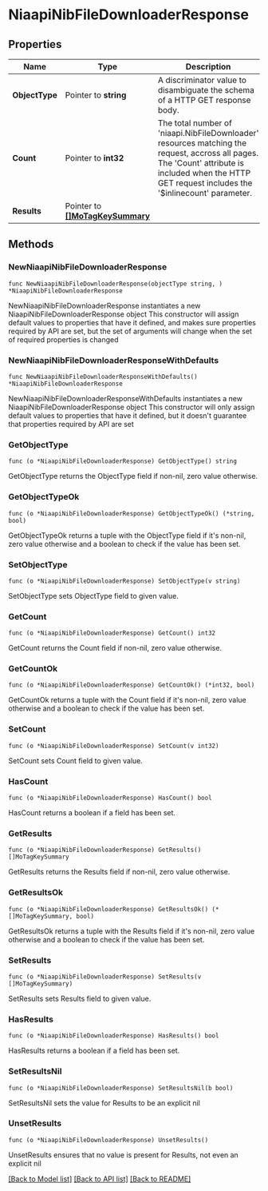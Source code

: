 # NiaapiNibFileDownloaderResponse

## Properties

Name | Type | Description | Notes
------------ | ------------- | ------------- | -------------
**ObjectType** | Pointer to **string** | A discriminator value to disambiguate the schema of a HTTP GET response body. | 
**Count** | Pointer to **int32** | The total number of &#39;niaapi.NibFileDownloader&#39; resources matching the request, accross all pages. The &#39;Count&#39; attribute is included when the HTTP GET request includes the &#39;$inlinecount&#39; parameter. | [optional] 
**Results** | Pointer to [**[]MoTagKeySummary**](mo.TagKeySummary.md) |  | [optional] 

## Methods

### NewNiaapiNibFileDownloaderResponse

`func NewNiaapiNibFileDownloaderResponse(objectType string, ) *NiaapiNibFileDownloaderResponse`

NewNiaapiNibFileDownloaderResponse instantiates a new NiaapiNibFileDownloaderResponse object
This constructor will assign default values to properties that have it defined,
and makes sure properties required by API are set, but the set of arguments
will change when the set of required properties is changed

### NewNiaapiNibFileDownloaderResponseWithDefaults

`func NewNiaapiNibFileDownloaderResponseWithDefaults() *NiaapiNibFileDownloaderResponse`

NewNiaapiNibFileDownloaderResponseWithDefaults instantiates a new NiaapiNibFileDownloaderResponse object
This constructor will only assign default values to properties that have it defined,
but it doesn't guarantee that properties required by API are set

### GetObjectType

`func (o *NiaapiNibFileDownloaderResponse) GetObjectType() string`

GetObjectType returns the ObjectType field if non-nil, zero value otherwise.

### GetObjectTypeOk

`func (o *NiaapiNibFileDownloaderResponse) GetObjectTypeOk() (*string, bool)`

GetObjectTypeOk returns a tuple with the ObjectType field if it's non-nil, zero value otherwise
and a boolean to check if the value has been set.

### SetObjectType

`func (o *NiaapiNibFileDownloaderResponse) SetObjectType(v string)`

SetObjectType sets ObjectType field to given value.


### GetCount

`func (o *NiaapiNibFileDownloaderResponse) GetCount() int32`

GetCount returns the Count field if non-nil, zero value otherwise.

### GetCountOk

`func (o *NiaapiNibFileDownloaderResponse) GetCountOk() (*int32, bool)`

GetCountOk returns a tuple with the Count field if it's non-nil, zero value otherwise
and a boolean to check if the value has been set.

### SetCount

`func (o *NiaapiNibFileDownloaderResponse) SetCount(v int32)`

SetCount sets Count field to given value.

### HasCount

`func (o *NiaapiNibFileDownloaderResponse) HasCount() bool`

HasCount returns a boolean if a field has been set.

### GetResults

`func (o *NiaapiNibFileDownloaderResponse) GetResults() []MoTagKeySummary`

GetResults returns the Results field if non-nil, zero value otherwise.

### GetResultsOk

`func (o *NiaapiNibFileDownloaderResponse) GetResultsOk() (*[]MoTagKeySummary, bool)`

GetResultsOk returns a tuple with the Results field if it's non-nil, zero value otherwise
and a boolean to check if the value has been set.

### SetResults

`func (o *NiaapiNibFileDownloaderResponse) SetResults(v []MoTagKeySummary)`

SetResults sets Results field to given value.

### HasResults

`func (o *NiaapiNibFileDownloaderResponse) HasResults() bool`

HasResults returns a boolean if a field has been set.

### SetResultsNil

`func (o *NiaapiNibFileDownloaderResponse) SetResultsNil(b bool)`

 SetResultsNil sets the value for Results to be an explicit nil

### UnsetResults
`func (o *NiaapiNibFileDownloaderResponse) UnsetResults()`

UnsetResults ensures that no value is present for Results, not even an explicit nil

[[Back to Model list]](../README.md#documentation-for-models) [[Back to API list]](../README.md#documentation-for-api-endpoints) [[Back to README]](../README.md)


